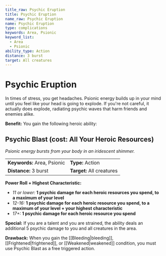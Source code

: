 ```yaml
---
title_raw: Psychic Eruption
title: Psychic Eruption
name_raw: Psychic Eruption
name: Psychic Eruption
type: complications
keywords: Area, Psionic
keyword_list:
  - Area
  - Psionic
ability_type: Action
distance: 3 burst
target: All creatures
---
```


# Psychic Eruption

In times of stress, you get headaches. Psionic energy builds up in your mind until you feel like your head is going to explode. If you're not careful, it actually does explode, radiating psychic waves that harm friends and enemies alike.

**Benefit:** You gain the following heroic ability:

## Psychic Blast (cost: All Your Heroic Resources)

*Psionic energy bursts from your body in an iridescent shimmer.*

|                             |                           |
| :-------------------------- | :------------------------ |
| **Keywords:** Area, Psionic | **Type:** Action          |
| **Distance:** 3 burst       | **Target:** All creatures |

**Power Roll + Highest Characteristic:**

- *11 or lower:* **1 psychic damage for each heroic resources you spend, to a maximum of your level**
- *12-16:* **1 psychic damage for each heroic resource you spend, to a maximum of your level + your highest characteristic**
- *17+:* **1 psychic damage for each heroic resource you spend**

**Special:** If you are a talent and you are strained, the ability deals an additional 5 psychic damage to you and all creatures in the area.

**Drawback:** When you gain the [[Bleeding|bleeding]], [[Frightened|frightened]], or [[Weakened|weakened]] condition, you must use Psychic Blast as a free triggered action.
